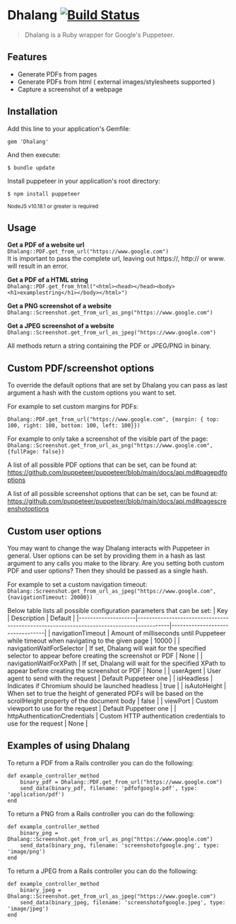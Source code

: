 # Dhalang [![Build Status](https://travis-ci.com/NielsSteensma/Dhalang.svg?token=XZgKAByw2KZjcrsCh8gW&branch=master)](https://travis-ci.com/NielsSteensma/Dhalang)

> Dhalang is a Ruby wrapper for Google's Puppeteer.



## Features
* Generate PDFs from pages
* Generate PDFs from html ( external images/stylesheets supported )  
* Capture a screenshot of a webpage



## Installation
Add this line to your application's Gemfile:

    gem 'Dhalang'

And then execute:

    $ bundle update

Install puppeteer in your application's root directory:

    $ npm install puppeteer

<sub>NodeJS v10.18.1 or greater is required</sub>
## Usage
__Get a PDF of a website url__  
`Dhalang::PDF.get_from_url("https://www.google.com")`  
It is important to pass the complete url, leaving out https://, http:// or www. will result in an error.
  
__Get a PDF of a HTML string__  
`Dhalang::PDF.get_from_html("<html><head></head><body><h1>examplestring</h1></body></html>")`  

__Get a PNG screenshot of a website__  
`Dhalang::Screenshot.get_from_url_as_png("https://www.google.com")`  

__Get a JPEG screenshot of a website__  
`Dhalang::Screenshot.get_from_url_as_jpeg("https://www.google.com")`  

All methods return a string containing the PDF or JPEG/PNG in binary.   
  
  
  
## Custom PDF/screenshot options
To override the default options that are set by Dhalang you can pass as last argument a hash with the custom options you want to set.

For example to set custom margins for PDFs:

`Dhalang::PDF.get_from_url("https://www.google.com", {margin: { top: 100, right: 100, bottom: 100, left: 100}})
`

For example to only take a screenshot of the visible part of the page:
`Dhalang::Screenshot.get_from_url_as_png("https://www.google.com", {fullPage: false})
`

A list of all possible PDF options that can be set, can be found at: https://github.com/puppeteer/puppeteer/blob/main/docs/api.md#pagepdfoptions

A list of all possible screenshot options that can be set, can be found at: https://github.com/puppeteer/puppeteer/blob/main/docs/api.md#pagescreenshotoptions




## Custom user options
You may want to change the way Dhalang interacts with Puppeteer in general. User options can be set by providing them in a hash as last argument to any calls you make to the library. Are you setting both custom PDF and user options? Then they should be passed as a single hash. 

For example to set a custom navigation timeout:
`Dhalang::Screenshot.get_from_url_as_jpeg("https://www.google.com", {navigationTimeout: 20000})`  

Below table lists all possible configuration parameters that can be set:
| Key                | Description                                                                             | Default                         |
|--------------------|-----------------------------------------------------------------------------------------|---------------------------------|
| navigationTimeout  | Amount of milliseconds until Puppeteer while timeout when navigating to the given page  | 10000                           |
| navigationWaitForSelector | If set, Dhalang will wait for the specified selector to appear before creating the screenshot or PDF | None        |
| navigationWaitForXPath | If set, Dhalang will wait for the specified XPath to appear before creating the screenshot or PDF | None              |
| userAgent          | User agent to send with the request                                                     | Default Puppeteer one           |
| isHeadless         | Indicates if Chromium should be launched headless                                       | true                            |
| isAutoHeight       | When set to true the height of generated PDFs will be based on the scrollHeight property of the document body | false     |
| viewPort           | Custom viewport to use for the request                                                  | Default Puppeteer one           |
| httpAuthenticationCredentials | Custom HTTP authentication credentials to use for the request                | None                            |



## Examples of using Dhalang
To return a PDF from a Rails controller you can do the following:  
```
def example_controller_method  
    binary_pdf = Dhalang::PDF.get_from_url("https://www.google.com")  
    send_data(binary_pdf, filename: 'pdfofgoogle.pdf', type: 'application/pdf')  
end
```

To return a PNG from a Rails controller you can do the following:  
```
def example_controller_method  
    binary_png = Dhalang::Screenshot.get_from_url_as_png("https://www.google.com")
    send_data(binary_png, filename: 'screenshotofgoogle.png', type: 'image/png')   
end
```

To return a JPEG from a Rails controller you can do the following:  
```
def example_controller_method  
    binary_jpeg = Dhalang::Screenshot.get_from_url_as_jpeg("https://www.google.com")
    send_data(binary_jpeg, filename: 'screenshotofgoogle.jpeg', type: 'image/jpeg')   
end
```

